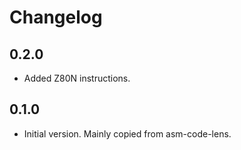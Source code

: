 # Changelog

## 0.2.0
- Added Z80N instructions.


## 0.1.0
- Initial version. Mainly copied from asm-code-lens.

